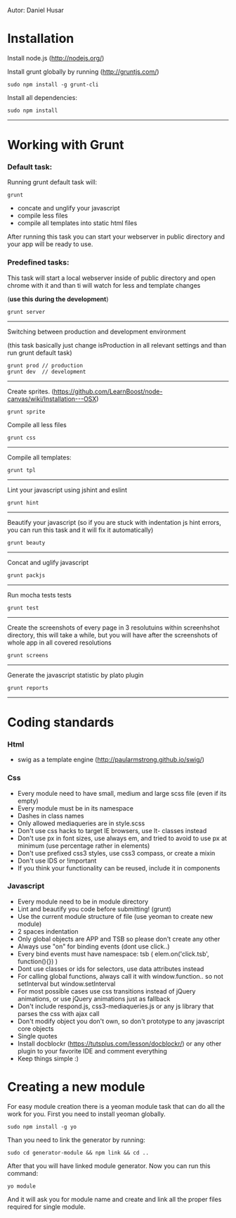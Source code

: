 Autor: Daniel Husar

Installation
============

Install node.js (http://nodejs.org/)

Install grunt globally by running (http://gruntjs.com/)

	sudo npm install -g grunt-cli


Install all dependencies:

	sudo npm install


***

Working with Grunt
==================
### Default task:
Running grunt default task will:

	grunt

- concate and unglify your javascript
- compile less files
- compile all templates into static html files

After running this task you can start your webserver in public directory and your app will be ready to use.

### Predefined tasks:

This task will start a local webserver inside of public directory and open chrome with it and than ti will watch for less and template changes 

(**use this during the development**)

	grunt server

***

Switching between production and development environment

(this task basically just change isProduction in all relevant settings and than run grunt default task)

	grunt prod // production
	grunt dev  // development

***

Create sprites. (https://github.com/LearnBoost/node-canvas/wiki/Installation---OSX)

	grunt sprite

Compile all less files

	grunt css

***
Compile all templates:

	grunt tpl

***
Lint your javascript using jshint and eslint

	grunt hint

***
Beautify your javascript (so if you are stuck with indentation js hint errors, you can run this task and it will fix it automatically)

	grunt beauty

***
Concat and uglify javascript

	grunt packjs

***
Run mocha tests tests

	grunt test

***	
Create the screenshots of every page in 3 resolutuins within screenhshot directory, this will take a while, but you will have after the screenshots of whole app in all covered resolutions

	grunt screens

***
Generate the javascript statistic by plato plugin

	grunt reports

***

Coding standards
================
### Html
-	swig as a template engine (http://paularmstrong.github.io/swig/)

### Css

- Every module need to have small, medium and large scss file (even if its empty)
- Every module must be in its namespace
- Dashes in class names
- Only allowed mediaqueries are in style.scss
- Don't use css hacks to target IE browsers, use lt- classes instead
- Don't use px in font sizes, use always em, and tried to avoid to use px at minimum (use percentage rather in elements)
- Don't use prefixed css3 styles, use css3 compass, or create a mixin
- Don't use IDS or !important
- If you think your functionality can be reused, include it in components

### Javascript

- Every module need to be in module directory
- Lint and beautify you code before submitting! (grunt)
- Use the current module structure of file (use yeoman to create new module)
- 2 spaces indentation
- Only global objects are APP and TSB so please don't create any other
- Always use "on" for binding events (dont use click..)
- Every bind events must have namespace: tsb ( elem.on('click.tsb', function(){}) )
- Dont use classes or ids for selectors, use data attributes instead
- For calling global functions, always call it with window.function.. so not setInterval but window.setInterval
- For most possible cases use css transitions instead of jQuery animations, or use jQuery animations just as fallback
- Don't include respond.js, css3-mediaqueries.js or any js library that parses the css with ajax call
- Don't modify object you don't own, so don't prototype to any javascript core objects
- Single quotes
- Install docblockr (https://tutsplus.com/lesson/docblockr/) or any other plugin to your favorite IDE and comment everything
- Keep things simple :)

Creating a new module
=====================
For easy module creation there is a yeoman module task that can do all the work for you.
First you need to install yeoman globally.

	sudo npm install -g yo
	
Than you need to link the generator by running:

	sudo cd generator-module && npm link && cd ..
	
After that you will have linked module generator.
Now you can run this command:

	yo module
	
And it will ask you for module name and create and link all the proper files required for single module.
